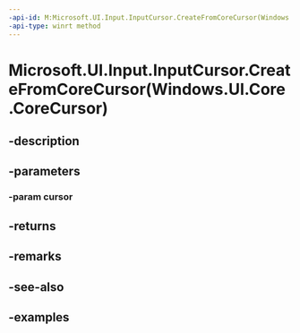 ```yaml
---
-api-id: M:Microsoft.UI.Input.InputCursor.CreateFromCoreCursor(Windows.UI.Core.CoreCursor)
-api-type: winrt method
---
```


# Microsoft.UI.Input.InputCursor.CreateFromCoreCursor(Windows.UI.Core.CoreCursor)

<!--
public static Microsoft.UI.Input.InputCursor CreateFromCoreCursor (Windows.UI.Core.CoreCursor cursor);
-->


## -description

## -parameters

### -param cursor

## -returns

## -remarks

## -see-also

## -examples


